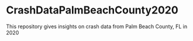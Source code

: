 # CrashDataPalmBeachCounty2020
This repository gives insights on crash data from Palm Beach County, FL in 2020
